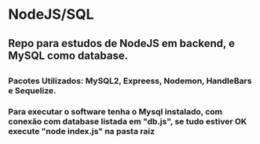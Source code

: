 <h1> NodeJS/SQL</h1>
<h2> Repo para estudos de NodeJS em backend, e MySQL como database.<h2>
<h3> Pacotes Utilizados: MySQL2, Expreess, Nodemon, HandleBars e Sequelize.</h3>
<h3> Para executar o software tenha o Mysql instalado, com conexão com  database listada em "db.js", se tudo estiver OK execute "node index.js" na pasta raiz</h3>
